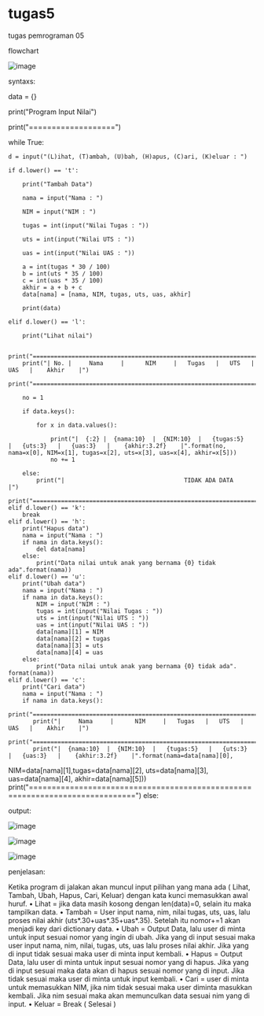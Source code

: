 # tugas5

tugas pemrograman 05

flowchart


![image](https://user-images.githubusercontent.com/56728542/71552644-0d2c1180-29b6-11ea-9b36-97e89d66d00c.png)

syntaxs:

data = {}

print("Program Input Nilai")

print("===================")

while True:

    d = input("(L)ihat, (T)ambah, (U)bah, (H)apus, (C)ari, (K)eluar : ")
    
    if d.lower() == 't':
    
        print("Tambah Data")
        
        nama = input("Nama : ")
        
        NIM = input("NIM : ")
        
        tugas = int(input("Nilai Tugas : "))
        
        uts = int(input("Nilai UTS : "))
        
        uas = int(input("Nilai UAS : "))
        
        a = int(tugas * 30 / 100)
        b = int(uts * 35 / 100)
        c = int(uas * 35 / 100)
        akhir = a + b + c
        data[nama] = [nama, NIM, tugas, uts, uas, akhir]
        
        print(data)
        
    elif d.lower() == 'l':
    
        print("Lihat nilai")
        
        print("===================================================================================")
        print("| No. |     Nama     |      NIM     |   Tugas   |   UTS   |   UAS   |    Akhir    |")
        print("===================================================================================")
        
        no = 1
        
        if data.keys():
        
            for x in data.values():
            
                print("|  {:2} |  {nama:10}  |  {NIM:10}  |   {tugas:5}   |   {uts:3}   |   {uas:3}   |    {akhir:3.2f}    |".format(no, nama=x[0], NIM=x[1], tugas=x[2], uts=x[3], uas=x[4], akhir=x[5]))
                no += 1
                
        else:
            print("|                                  TIDAK ADA DATA                                 |")
        print("===================================================================================")
    elif d.lower() == 'k':
        break
    elif d.lower() == 'h':
        print("Hapus data")
        nama = input("Nama : ")
        if nama in data.keys():
            del data[nama]
        else:
            print("Data nilai untuk anak yang bernama {0} tidak ada".format(nama))
    elif d.lower() == 'u':
        print("Ubah data")
        nama = input("Nama : ")
        if nama in data.keys():
            NIM = input("NIM : ")
            tugas = int(input("Nilai Tugas : "))
            uts = int(input("Nilai UTS : "))
            uas = int(input("Nilai UAS : "))
            data[nama][1] = NIM
            data[nama][2] = tugas
            data[nama][3] = uts
            data[nama][4] = uas
        else:
            print("Data nilai untuk anak yang bernama {0} tidak ada". format(nama))
    elif d.lower() == 'c':
        print("Cari data")
        nama = input("Nama : ")
        if nama in data.keys():
           print("=============================================================================")
           print("|     Nama     |      NIM     |   Tugas   |   UTS   |   UAS   |    Akhir    |")
           print("=============================================================================")
           print("|  {nama:10}  |  {NIM:10}  |   {tugas:5}   |   {uts:3}   |   {uas:3}   |    {akhir:3.2f}    |".format(nama=data[nama][0],
NIM=data[nama][1],tugas=data[nama][2], uts=data[nama][3], uas=data[nama][4], akhir=data[nama][5]))
           print("=============================================================================")
        else:
        
        
        
output:

![image](https://user-images.githubusercontent.com/56728542/71552683-59775180-29b6-11ea-8265-84d4704ed0bb.png)

![image](https://user-images.githubusercontent.com/56728542/71552693-7744b680-29b6-11ea-9479-06f5de642908.png)

![image](https://user-images.githubusercontent.com/56728542/71552704-8f1c3a80-29b6-11ea-9927-5d21aef713c0.png)


penjelasan:


Ketika program di jalakan akan muncul input pilihan yang mana ada ( Lihat, Tambah, Ubah, Hapus, Cari, Keluar) dengan kata kunci memasukkan awal huruf.
•	Lihat = jika data masih kosong dengan len(data)=0, selain itu maka tampilkan data.
•	Tambah = User input nama, nim, nilai tugas, uts, uas, lalu proses nilai akhir (uts*.30+uas*.35+uas*.35). Setelah itu nomor+=1 akan menjadi key dari dictionary data.
•	Ubah = Output Data, lalu user di minta untuk input sesuai nomor yang ingin di ubah. Jika yang di input sesuai maka user input nama, nim, nilai, tugas, uts, uas lalu proses nilai akhir. Jika yang di input tidak sesuai maka user di minta input kembali.
•	Hapus = Output Data, lalu user di minta untuk input sesuai nomor yang di hapus. Jika yang di input sesuai maka data akan di hapus sesuai nomor yang di input. Jika tidak sesuai maka user di minta untuk input kembali.
•	Cari = user di minta untuk memasukkan NIM, jika nim tidak sesuai maka user diminta masukkan kembali. Jika nim sesuai maka akan memunculkan data sesuai nim yang di input.
•	Keluar = Break ( Selesai )



